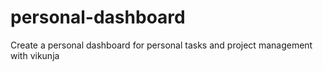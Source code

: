# personal-dashboard
Create a personal dashboard for personal tasks and project management with vikunja

